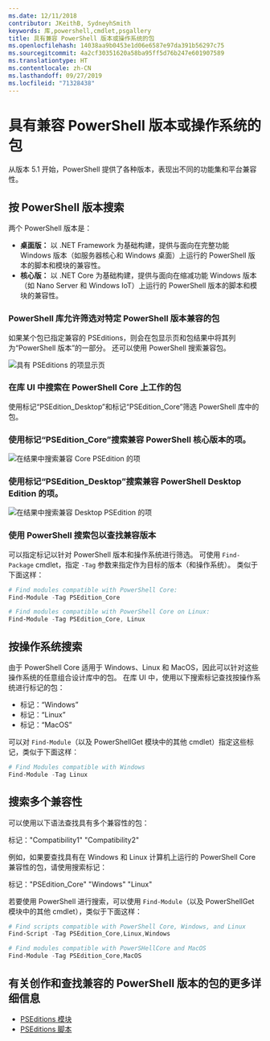 ```yaml
---
ms.date: 12/11/2018
contributor: JKeithB, SydneyhSmith
keywords: 库,powershell,cmdlet,psgallery
title: 具有兼容 PowerShell 版本或操作系统的包
ms.openlocfilehash: 14038aa9b0453e1d06e6587e97da391b56297c75
ms.sourcegitcommit: 4a2cf30351620a58ba95ff5d76b247e601907589
ms.translationtype: HT
ms.contentlocale: zh-CN
ms.lasthandoff: 09/27/2019
ms.locfileid: "71328438"
---
```

# <a name="packages-with-compatible-powershell-editions-or-operating-systems"></a>具有兼容 PowerShell 版本或操作系统的包

从版本 5.1 开始，PowerShell 提供了各种版本，表现出不同的功能集和平台兼容性。

## <a name="searching-by-powershell-edition"></a>按 PowerShell 版本搜索

两个 PowerShell 版本是：
- **桌面版：** 以 .NET Framework 为基础构建，提供与面向在完整功能 Windows 版本（如服务器核心和 Windows 桌面）上运行的 PowerShell 版本的脚本和模块的兼容性。
- **核心版：** 以 .NET Core 为基础构建，提供与面向在缩减功能 Windows 版本（如 Nano Server 和 Windows IoT）上运行的 PowerShell 版本的脚本和模块的兼容性。

### <a name="powershell-gallery-allows-you-to-filter-packages-compatible-for-specific-powershell-editions"></a>PowerShell 库允许筛选对特定 PowerShell 版本兼容的包

如果某个包已指定兼容的 PSEditions，则会在包显示页和包结果中将其列为“PowerShell 版本”的一部分。
还可以使用 PowerShell 搜索兼容包。

![具有 PSEditions 的项显示页](../../Images/packagedisplaypagewithpseditions.PNG)

### <a name="search-for-packages-in-the-gallery-ui-that-work-on-powershell-core"></a>在库 UI 中搜索在 PowerShell Core 上工作的包

使用标记“PSEdition_Desktop”和标记“PSEdition_Core”筛选 PowerShell 库中的包。

### <a name="use-tagspsedition_core-to-search-items-compatible-with-powershell-core-edition"></a>使用标记“PSEdition_Core”搜索兼容 PowerShell 核心版本的项。

![在结果中搜索兼容 Core PSEdition 的项](../../Images/searchresultswithpseditions.PNG)

### <a name="use-tagspsedition_desktop-to-search-items-compatible-with-powershell-desktop-edition"></a>使用标记“PSEdition_Desktop”搜索兼容 PowerShell Desktop Edition 的项。

![在结果中搜索兼容 Desktop PSEdition 的项](../../Images/searchresultswithpseditionsdesktop.PNG)

### <a name="search-for-packages-to-find-compatible-editions-using-powershell"></a>使用 PowerShell 搜索包以查找兼容版本
可以指定标记以针对 PowerShell 版本和操作系统进行筛选。
可使用 `Find-Package` cmdlet，指定 `-Tag` 参数来指定作为目标的版本（和操作系统）。
类似于下面这样：

```powershell
# Find modules compatible with PowerShell Core:
Find-Module -Tag PSEdition_Core

# Find modules compatible with PowerShell Core on Linux:
Find-Module -Tag PSEdition_Core, Linux
```

## <a name="searching-by-operating-system"></a>按操作系统搜索

由于 PowerShell Core 适用于 Windows、Linux 和 MacOS，因此可以针对这些操作系统的任意组合设计库中的包。 在库 UI 中，使用以下搜索标记查找按操作系统进行标记的包：

- 标记：“Windows”
- 标记：“Linux”
- 标记：“MacOS”

可以对 `Find-Module`（以及 PowerShellGet 模块中的其他 cmdlet）指定这些标记，类似于下面这样：

```powershell
# Find Modules compatible with Windows
Find-Module -Tag Linux
```

## <a name="searching-for-multiple-compatibilities"></a>搜索多个兼容性

可以使用以下语法查找具有多个兼容性的包：

标记："Compatibility1" "Compatibility2"

例如，如果要查找具有在 Windows 和 Linux 计算机上运行的 PowerShell Core 兼容性的包，请使用搜索标记：

标记："PSEdition_Core" "Windows" "Linux"

若要使用 PowerShell 进行搜索，可以使用 `Find-Module`（以及 PowerShellGet 模块中的其他 cmdlet），类似于下面这样：

```powershell
# Find scripts compatible with PowerShell Core, Windows, and Linux
Find-Script -Tag PSEdition_Core,Linux,Windows

# Find modules compatible with PowerSHellCore and MacOS
Find-Module -Tag PSEdition_Core,MacOS
```

## <a name="more-details-on-authoring-and-finding-the-packages-with-compatible-powershell-editions"></a>有关创作和查找兼容的 PowerShell 版本的包的更多详细信息

- [PSEditions 模块](../../concepts/module-psedition-support.md)
- [PSEditions 脚本](../../concepts/script-psedition-support.md)
